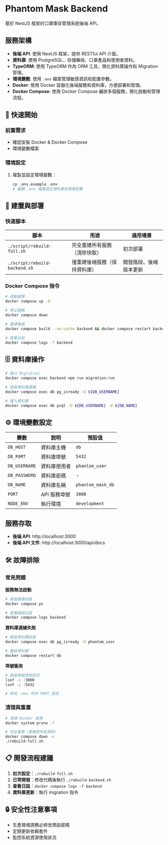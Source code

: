 # Phantom Mask Backend

基於 NestJS 框架的口罩庫存管理系統後端 API。

## 服務架構
- **後端 API**: 使用 NestJS 框架，提供 RESTful API 介面。
- **資料庫**: 使用 PostgreSQL，存儲藥局、口罩產品和使用者資料。
- **TypeORM**: 使用 TypeORM 作為 ORM 工具，簡化資料庫操作和 Migration 管理。
- **環境變數**: 使用 `.env` 檔案管理敏感資訊和配置參數。
- **Docker**: 使用 Docker 容器化後端服務和資料庫，方便部署和管理。
- **Docker Compose**: 使用 Docker Compose 編排多個服務，簡化啟動和管理流程。

## 🚀 快速開始

### 前置需求

- 確認安裝 Docker & Docker Compose
- 環境變數檔案

### 環境設定

1. 複製並設定環境變數：
   ```bash
   cp .env.example .env
   # 編輯 .env 檔案設定資料庫密碼等配置
   ```

## 🔧 建置與部署

### 快速腳本

| 腳本 | 用途 | 適用場景 |
|------|------|----------|
| `./script/rebuild-full.sh` | 完全重建所有服務（清除快取） | 初次部署 |
| `./script/rebuild-backend.sh` | 僅重建後端服務（保持資料庫） | 開發階段、後端版本更新 |

### Docker Compose 指令

```bash
# 啟動服務
docker compose up -d

# 停止服務
docker compose down

# 重建後端
docker compose build --no-cache backend && docker compose restart backend

# 查看日誌
docker compose logs -f backend
```

## 🗄️ 資料庫操作

```bash
# 執行 Migration
docker compose exec backend npm run migration:run

# 檢查資料庫連線
docker compose exec db pg_isready -U ${DB_USERNAME}

# 進入資料庫
docker compose exec db psql -U ${DB_USERNAME} -d ${DB_NAME}
```

## ⚙️ 環境變數設定

| 變數 | 說明 | 預設值 |
|------|------|--------|
| `DB_HOST` | 資料庫主機 | `db` |
| `DB_PORT` | 資料庫埠號 | `5432` |
| `DB_USERNAME` | 資料庫使用者 | `phantom_user` |
| `DB_PASSWORD` | 資料庫密碼 | - |
| `DB_NAME` | 資料庫名稱 | `phantom_mask_db` |
| `PORT` | API 服務埠號 | `3000` |
| `NODE_ENV` | 執行環境 | `development` |

## 服務存取

- **後端 API**: http://localhost:3000
- **後端 API 文件**: http://localhost:3000/api/docs


## 🛠️ 故障排除

### 常見問題

**服務無法啟動**
```bash
# 檢查服務狀態
docker compose ps

# 查看錯誤日誌
docker compose logs backend
```

**資料庫連線失敗**
```bash
# 檢查資料庫狀態
docker compose exec db pg_isready -U phantom_user

# 重啟資料庫
docker compose restart db
```

**埠號衝突**
```bash
# 檢查埠號使用狀況
lsof -i :3000
lsof -i :5432

# 修改 .env 中的 PORT 設定
```

### 清理與重置

```bash
# 清理 Docker 資源
docker system prune -f

# 完全重置（會刪除所有資料）
docker compose down -v
./rebuild-full.sh
```

## 📋 開發流程建議

1. **初次設定**：`./rebuild-full.sh`
2. **日常開發**：修改代碼後執行 `./rebuild-backend.sh`
3. **查看日誌**：`docker compose logs -f backend`
4. **資料庫更新**：執行 migration 指令

## 🔒 安全性注意事項

- 生產環境請務必修改預設密碼
- 定期更新依賴套件
- 監控系統資源使用狀況
